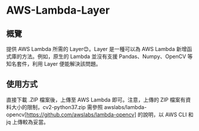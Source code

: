 # AWS-Lambda-Layer
## 概覽
提供 AWS Lambda 所需的 Layer😊。Layer 是一種可以為 AWS Lambda 新增函式庫的方法。例如，原生的 Lambda 並沒有支援 Pandas、Numpy、OpenCV 等知名套件，利用 Layer 便能解決該問題。   
## 使用方式
直接下載 .ZIP 檔案後，上傳至 AWS Lambda 即可。注意，上傳的 ZIP 檔案有資料大小的限制，cv2-python37.zip 需參照 awslabs/lambda-opencv[https://github.com/awslabs/lambda-opencv] 的說明，以 AWS CLI 和 jq 上傳較為妥當。
